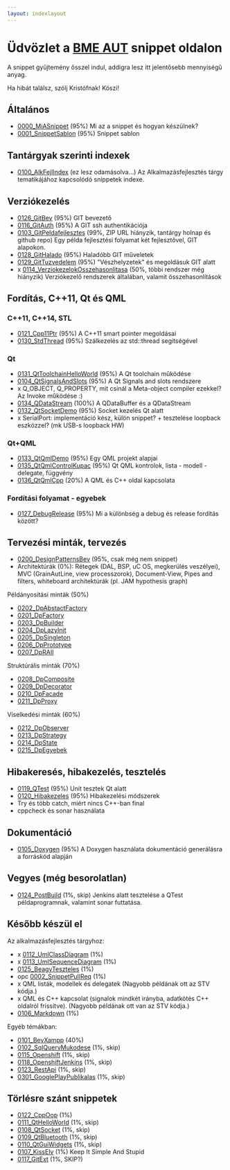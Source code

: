 ```yaml
---
layout: indexlayout
---
```


# Üdvözlet a [BME AUT](https://www.aut.bme.hu/Default.aspx) snippet oldalon

A snippet gyűjtemény ősszel indul, addigra lesz itt jelentősebb mennyiségű anyag.

Ha hibát találsz, szólj Kristófnak! Köszi!

## Általános

  * [0000_MiASnippet](snippets/0000_MiASnippet/0000_MiASnippet.html) (95%) Mi az a snippet és hogyan készülnek?
  * [0001_SnippetSablon](snippets/0001_SnippetSablon/0001_SnippetSablon.html) (95%) Snippet sablon

## Tantárgyak szerinti indexek

  * [0100_AlkFejlIndex](snippets/0100_AlkFejlIndex/0100_AlkFejlIndex.html) (ez lesz odamásolva...) Az Alkalmazásfejlesztés tárgy tematikájához kapcsolódó snippetek indexe.

## Verziókezelés

  * [0126_GitBev](snippets/0126_GitBev/0126_GitBev.html) (95%) GIT bevezető
  * [0116_GitAuth](snippets/0116_GitAuth/0116_GitAuth.html) (95%) A GIT ssh authentikációja
  * [0103_GitPeldafejlesztes](snippets/0103_GitPeldafejlesztes/0103_GitPeldafejlesztes.html) (99%, ZIP URL hiányzik, tantárgy holnap és github repo) Egy példa fejlesztési folyamat két fejlesztővel, GIT alapokon.
  * [0128_GitHalado](snippets/0128_GitHalado/0128_GitHalado.html) (95%) Haladóbb GIT műveletek
  * [0129_GitTuzvedelem](snippets/0129_GitTuzvedelem/0129_GitTuzvedelem.html) (95%) "Vészhelyzetek" és megoldásuk GIT alatt
  * x [0114_VerziokezelokOsszehasonlitasa](snippets/0114_VerziokezelokOsszehasonlitasa/0114_VerziokezelokOsszehasonlitasa.html) (50%, többi rendszer még hiányzik) Verziókezelő rendszerek általában, valamit összehasonlítások

## Fordítás, C++11, Qt és QML

### C++11, C++14, STL

  * [0121_Cpp11Ptr](snippets/0121_Cpp11Ptr/0121_Cpp11Ptr.html) (95%) A C++11 smart pointer megoldásai
  * [0130_StdThread](snippets/0130_StdThread/0130_StdThread.html) (95%) Szálkezelés az std::thread segítségével

### Qt

  * [0131_QtToolchainHelloWorld](snippets/0131_QtToolchainHelloWorld/0131_QtToolchainHelloWorld.html) (95%) A Qt toolchain működése
  * [0104_QtSignalsAndSlots](snippets/0104_QtSignalsAndSlots/0104_QtSignalsAndSlots.html) (95%) A Qt Signals and slots rendszere
  * x Q_OBJECT, Q_PROPERTY, mit csinál a Meta-object compiler ezekkel? Az Invoke működése :)
  * [0134_QDataStream](snippets/0134_QDataStream/0134_QDataStream.html) (100%) A QDataBuffer és a QDataStream
  * [0132_QtSocketDemo](snippets/0132_QtSocketDemo/0132_QtSocketDemo.html) (95%) Socket kezelés Qt alatt
  * x SerialPort: implementáció kész, külön snippet? + tesztelése loopback eszközzel? (mk USB-s loopback HW)

### Qt+QML

  * [0133_QtQmlDemo](snippets/0133_QtQmlDemo/0133_QtQmlDemo.html) (95%) Egy QML projekt alapjai
  * [0135_QtQmlControlKupac](snippets/0135_QtQmlControlKupac/0135_QtQmlControlKupac.html) (95%) Qt QML kontrolok, lista - modell - delegate, függvény
  * [0136_QtQmlCpp](snippets/0136_QtQmlCpp/0136_QtQmlCpp.html) (20%) A QML és C++ oldal kapcsolata


### Fordítási folyamat - egyebek

* [0127_DebugRelease](snippets/0127_DebugRelease/0127_DebugRelease.html) (95%) Mi a különbség a debug és release fordítás között?

## Tervezési minták, tervezés

  * [0200_DesignPatternsBev](snippets/0200_DesignPatternsBev/0200_DesignPatternsBev.html) (95%, csak még nem snippet)
  * Architektúrák (0%): Rétegek (DAL, BSP, uC OS, megkerülés veszélyei), MVC (GrainAutLine, view processzorok), Document-View, Pipes and filters, whiteboard architektúrák (pl. JAM hypothesis graph)

Példányosítási minták (50%)

  * [0202_DpAbstactFactory](snippets/0202_DpAbstactFactory/0202_DpAbstactFactory.html)
  * [0201_DpFactory](snippets/0201_DpFactory/0201_DpFactory.html)
  * [0203_DpBuilder](snippets/0203_DpBuilder/0203_DpBuilder.html)
  * [0204_DpLazyInit](snippets/0204_DpLazyInit/0204_DpLazyInit.html)
  * [0205_DpSingleton](snippets/0205_DpSingleton/0205_DpSingleton.html)
  * [0206_DpPrototype](snippets/0206_DpPrototype/0206_DpPrototype.html)
  * [0207_DpRAII](snippets/0207_DpRAII/0207_DpRAII.html)

Struktúrális minták (70%)

  * [0208_DpComposite](snippets/0208_DpComposite/0208_DpComposite.html)
  * [0209_DpDecorator](snippets/0209_DpDecorator/0209_DpDecorator.html)
  * [0210_DpFacade](snippets/0210_DpFacade/0210_DpFacade.html)
  * [0211_DpProxy](snippets/0211_DpProxy/0211_DpProxy.html)

Viselkedési minták (60%)

  * [0212_DpObserver](snippets/0212_DpObserver/0212_DpObserver.html)
  * [0213_DpStrategy](snippets/0213_DpStrategy/0213_DpStrategy.html)
  * [0214_DpState](snippets/0214_DpState/0214_DpState.html)
  * [0215_DpEgyebek](snippets/0215_DpEgyebek/0215_DpEgyebek.html)

## Hibakeresés, hibakezelés, tesztelés

  * [0119_QTest](snippets/0119_QTest/0119_QTest.html) (95%) Unit tesztek Qt alatt
  * [0120_Hibakezeles](snippets/0120_Hibakezeles/0120_Hibakezeles.html) (95%) Hibakezelési módszerek
  * Try és több catch, miért nincs C++-ban final
  * cppcheck és sonar használata

## Dokumentáció

  * [0105_Doxygen](snippets/0105_Doxygen/0105_Doxygen.html) (95%) A Doxygen használata dokumentáció generálásra a forráskód alapján

## Vegyes (még besorolatlan)

  * [0124_PostBuild](snippets/0124_PostBuild/0124_PostBuild.html) (1%, skip) Jenkins alatt tesztelése a QTest példaprogramnak, valamint sonar futtatása.

## Később készül el

Az alkalmazásfejlesztés tárgyhoz:

  * x [0112_UmlClassDiagram](snippets/0112_UmlClassDiagram/0112_UmlClassDiagram.html) (1%)
  * x [0113_UmlSequenceDiagram](snippets/0113_UmlSequenceDiagram/0113_UmlSequenceDiagram.html) (1%)
  * [0125_BeagyTeszteles](snippets/0125_BeagyTeszteles/0125_BeagyTeszteles.html) (1%)
  * opc [0002_SnippetPullReq](snippets/0002_SnippetPullReq/0002_SnippetPullReq.html) (1%)
  * x QML listák, modellek és delegatek (Nagyobb példának ott az STV kódja.)
  * x QML és C++ kapcsolat (signalok mindkét irányba, adatkötés C++ oldalról frissítve). (Nagyobb példának ott van az STV kódja.)
  * [0106_Markdown](snippets/0106_Markdown/0106_Markdown.html) (1%)

Egyéb témákban:

  * [0101_BevXampp](snippets/0101_BevXampp/0101_BevXampp.html) (40%)
  * [0102_SqlQueryMukodese](snippets/0102_SqlQueryMukodese/0102_SqlQueryMukodese.html) (1%, skip)
  * [0115_Openshift](snippets/0115_Openshift/0115_Openshift.html) (1%, skip)
  * [0118_OpenshiftJenkins](snippets/0118_OpenshiftJenkins/0118_OpenshiftJenkins.html) (1%, skip)
  * [0123_RestApi](snippets/0123_RestApi/0123_RestApi.html) (1%, skip)
  * [0301_GooglePlayPublikalas](snippets/0301_GooglePlayPublikalas/0301_GooglePlayPublikalas.html) (1%, skip)

## Törlésre szánt snippetek

  * [0122_CppOop](snippets/0122_CppOop/0122_CppOop.html) (1%)
  * [0111_QtHelloWorld](snippets/0111_QtHelloWorld/0111_QtHelloWorld.html) (1%, skip)
  * [0108_QtSocket](snippets/0108_QtSocket/0108_QtSocket.html) (1%, skip)
  * [0109_QtBluetooth](snippets/0109_QtBluetooth/0109_QtBluetooth.html) (1%, skip)
  * [0110_QtGuiWidgets](snippets/0110_QtGuiWidgets/0110_QtGuiWidgets.html) (1%, skip)
  * [0107_KissElv](snippets/0107_KissElv/0107_KissElv.html) (1%) Keep It Simple And Stupid
  * [0117_GitExt](snippets/0117_GitExt/0117_GitExt.html) (1%, SKIP?)
